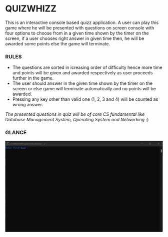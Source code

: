 # QUIZWHIZZ
This is an interactive console based quizz application. A user can play this game where he will be presented with questions on screen console with four options to choose from in a given time shown by the timer on the screen, if a user chooses right answer in given time then, he will be awarded some points else the game will terminate.

### RULES
* The questions are sorted in icreasing order of difficulty hence more time and points will be given and awarded respectively as user proceeds further in the game.
* The user should answer in the given time shown by the timer on the screen or else game will terminate automatically and no points will be awarded.
* Pressing any key other than valid one (1, 2, 3 and 4) will be counted as wrong answer. 

*The presented questions in quiz will be of core CS fundamental like Database Management System, Operating System and Networking* :) 

### GLANCE
<div align="center">
  <img src="./res/ss.gif" alt="Dashboard">
</div>